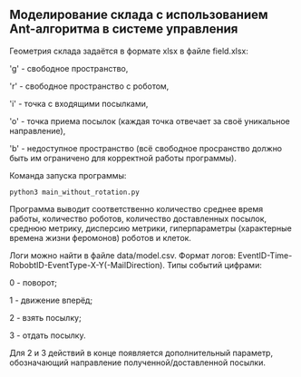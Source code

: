 ## Моделирование склада с использованием Ant-алгоритма в системе управления

Геометрия склада задаётся в формате xlsx в файле field.xlsx:

'g' - свободное пространство,

'r' - свободное пространство с роботом,

'i' - точка с входящими посылками,

'o' - точка приема посылок (каждая точка отвечает за своё уникальное направление),

'b' - недоступное пространство (всё свободное просранство должно быть им ограничено для корректной работы программы).

Команда запуска программы:

```
python3 main_without_rotation.py
```

Программа выводит соответственно количество среднее время работы, количество роботов, количество доставленных посылок, среднюю метрику, дисперсию метрики, гиперпараметры (характерные времена жизни феромонов) роботов и клеток.

Логи можно найти в файле data/model.csv. Формат логов: EventID-Time-RobobtID-EventType-X-Y(-MailDirection). 
Типы событий цифрами:

0 - поворот;

1 - движение вперёд;

2 - взять посылку;

3 - отдать посылку.

Для 2 и 3 действий в конце появляется дополнительный параметр, обозначающий направление полученной/доставленной посылки.

